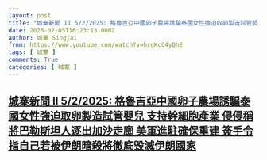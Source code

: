 ```yaml
---
layout: post
title: "城寨新聞 II 5/2/2025: 格魯吉亞中國卵子農場誘騙泰國女性強迫取卵製造試管嬰兒 支持幹細胞產業 侵侵稱將巴勒斯坦人逐出加沙走廊 美軍進駐確保重建 簽手令指自己若被伊朗暗殺將徹底毁滅伊朗國家"
date: 2025-02-05T16:23:13.000Z
author: 城寨 Singjai
from: https://www.youtube.com/watch?v=hrgKcC4yQhE
tags: [ 城寨 ]
comments: True
categories: [ 城寨 ]
---
```

<!--1738772593000-->
[城寨新聞 II 5/2/2025: 格魯吉亞中國卵子農場誘騙泰國女性強迫取卵製造試管嬰兒 支持幹細胞產業 侵侵稱將巴勒斯坦人逐出加沙走廊 美軍進駐確保重建 簽手令指自己若被伊朗暗殺將徹底毁滅伊朗國家](https://www.youtube.com/watch?v=hrgKcC4yQhE)
------

<div>

</div>

